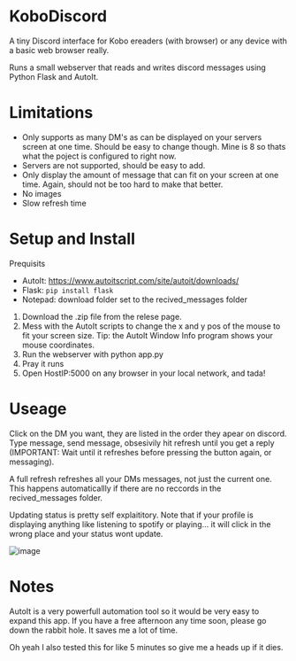 # KoboDiscord
A tiny Discord interface for Kobo ereaders (with browser) or any device with a basic web browser really.

Runs a small webserver that reads and writes discord messages using Python Flask and AutoIt. 

# Limitations

- Only supports as many DM's as can be displayed on your servers screen at one time. Should be easy to change though. Mine is 8 so thats what the poject is configured to right now. 
- Servers are not supported, should be easy to add.
- Only display the amount of message that can fit on your screen at one time. Again, should not be too hard to make that better.
- No images
- Slow refresh time

# Setup and Install

Prequisits
- AutoIt: https://www.autoitscript.com/site/autoit/downloads/
- Flask: `pip install flask`
- Notepad: download folder set to the recived_messages folder

1. Download the .zip file from the relese page. 
2. Mess with the AutoIt scripts to change the x and y pos of the mouse to fit your screen size. Tip: the Autolt Window Info program shows your mouse coordinates.
3. Run the webserver with python app.py
4. Pray it runs
5. Open HostIP:5000 on any browser in your local network, and tada!

# Useage

Click on the DM you want, they are listed in the order they apear on discord. Type message, send message, obsesivily hit refresh until you get a reply (IMPORTANT: Wait until it refreshes before pressing the button again, or messaging). 

A full refresh refreshes all your DMs messages, not just the current one. This happens automaticallly if there are no reccords in the recived_messages folder.

Updating status is pretty self explaititory. Note that if your profile is displaying anything like listening to spotify or playing... it will click in the wrong place and your status wont update. 

![image](https://github.com/user-attachments/assets/b61c740b-fab8-444e-bf34-31b2905025d7)

# Notes

AutoIt is a very powerfull automation tool so it would be very easy to expand this app. If you have a free afternoon any time soon, please go down the rabbit hole. It saves me a lot of time.

Oh yeah I also tested this for like 5 minutes so give me a heads up if it dies.
